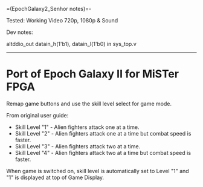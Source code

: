 =(EpochGalaxy2_Senhor notes)=-

Tested: Working Video 720p, 1080p & Sound

Dev notes: 

altddio_out datain_h(1'b1), datain_l(1'b0) in sys_top.v

___
# Port of Epoch Galaxy II for MiSTer FPGA

Remap game buttons and use the skill level select for game mode.

From original user guide:

- Skill Level "1" - Alien fighters attack one at a time.
- Skill Level "2" - Alien fighters attack one at a time but combat speed is faster.
- Skill Level "3" - Alien fighters attack two at a time.
- Skill Level "4" - Alien fighters attack two at a time but combat speed is faster.

When game is switched on, skill level is automatically set to Level "1" and "1" is displayed at top of Game Display.
